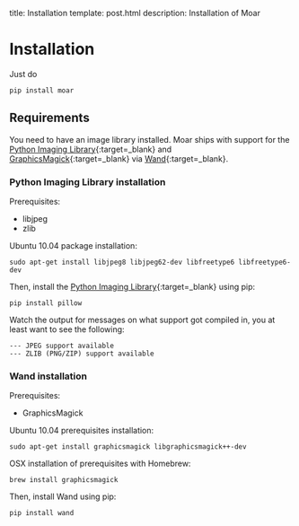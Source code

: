 title: Installation
template: post.html
description: Installation of Moar


# Installation

Just do

	pip install moar

## Requirements

You need to have an image library installed. Moar ships with support for the [Python Imaging Library][pil]{:target=_blank} and [GraphicsMagick][gmi]{:target=_blank} via [Wand][wand]{:target=_blank}. 


### Python Imaging Library installation

Prerequisites:

* libjpeg
* zlib

Ubuntu 10.04 package installation:

    sudo apt-get install libjpeg8 libjpeg62-dev libfreetype6 libfreetype6-dev

Then, install the [Python Imaging Library][pil]{:target=_blank} using pip:

    pip install pillow

Watch the output for messages on what support got compiled in, you at least want to see the following:

    --- JPEG support available
    --- ZLIB (PNG/ZIP) support available


### Wand installation

Prerequisites:

* GraphicsMagick

Ubuntu 10.04 prerequisites installation:
    
    sudo apt-get install graphicsmagick libgraphicsmagick++-dev

OSX installation of prerequisites with Homebrew:
    
    brew install graphicsmagick

Then, install Wand using pip:

    pip install wand


[pil]: http://www.pythonware.com/products/pil/
[gmi]: http://www.graphicsmagick.org/
[wand]: http://styleshare.github.com/wand/

